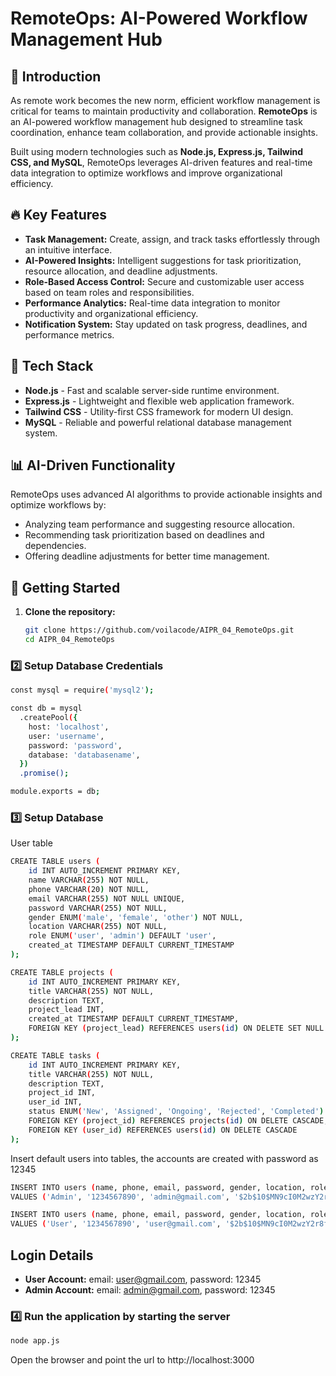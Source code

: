 # RemoteOps: AI-Powered Workflow Management Hub

## 🚀 Introduction

As remote work becomes the new norm, efficient workflow management is critical for teams to maintain productivity and collaboration. **RemoteOps** is an AI-powered workflow management hub designed to streamline task coordination, enhance team collaboration, and provide actionable insights.

Built using modern technologies such as **Node.js, Express.js, Tailwind CSS, and MySQL**, RemoteOps leverages AI-driven features and real-time data integration to optimize workflows and improve organizational efficiency.

## 🔥 Key Features

- **Task Management:** Create, assign, and track tasks effortlessly through an intuitive interface.
- **AI-Powered Insights:** Intelligent suggestions for task prioritization, resource allocation, and deadline adjustments.
- **Role-Based Access Control:** Secure and customizable user access based on team roles and responsibilities.
- **Performance Analytics:** Real-time data integration to monitor productivity and organizational efficiency.
- **Notification System:** Stay updated on task progress, deadlines, and performance metrics.

## 🎨 Tech Stack

- **Node.js** - Fast and scalable server-side runtime environment.
- **Express.js** - Lightweight and flexible web application framework.
- **Tailwind CSS** - Utility-first CSS framework for modern UI design.
- **MySQL** - Reliable and powerful relational database management system.

## 📊 AI-Driven Functionality

RemoteOps uses advanced AI algorithms to provide actionable insights and optimize workflows by:

- Analyzing team performance and suggesting resource allocation.
- Recommending task prioritization based on deadlines and dependencies.
- Offering deadline adjustments for better time management.

## 🚀 Getting Started

1. **Clone the repository:**
   ```bash
   git clone https://github.com/voilacode/AIPR_04_RemoteOps.git
   cd AIPR_04_RemoteOps
   ```

### 2️⃣ Setup Database Credentials

```sh
const mysql = require('mysql2');

const db = mysql
  .createPool({
    host: 'localhost',
    user: 'username',
    password: 'password',
    database: 'databasename',
  })
  .promise();

module.exports = db;
```

### 3️⃣ Setup Database

User table

```sh
CREATE TABLE users (
    id INT AUTO_INCREMENT PRIMARY KEY,
    name VARCHAR(255) NOT NULL,
    phone VARCHAR(20) NOT NULL,
    email VARCHAR(255) NOT NULL UNIQUE,
    password VARCHAR(255) NOT NULL,
    gender ENUM('male', 'female', 'other') NOT NULL,
    location VARCHAR(255) NOT NULL,
    role ENUM('user', 'admin') DEFAULT 'user',
    created_at TIMESTAMP DEFAULT CURRENT_TIMESTAMP
);

CREATE TABLE projects (
    id INT AUTO_INCREMENT PRIMARY KEY,
    title VARCHAR(255) NOT NULL,
    description TEXT,
    project_lead INT,
    created_at TIMESTAMP DEFAULT CURRENT_TIMESTAMP,
    FOREIGN KEY (project_lead) REFERENCES users(id) ON DELETE SET NULL
);

CREATE TABLE tasks (
    id INT AUTO_INCREMENT PRIMARY KEY,
    title VARCHAR(255) NOT NULL,
    description TEXT,
    project_id INT,
    user_id INT,
    status ENUM('New', 'Assigned', 'Ongoing', 'Rejected', 'Completed') DEFAULT 'New',
    FOREIGN KEY (project_id) REFERENCES projects(id) ON DELETE CASCADE,
    FOREIGN KEY (user_id) REFERENCES users(id) ON DELETE CASCADE
);

```

Insert default users into tables, the accounts are created with password as 12345

```sh
INSERT INTO users (name, phone, email, password, gender, location, role)
VALUES ('Admin', '1234567890', 'admin@gmail.com', '$2b$10$MN9cI0M2wzY2r8fJ6xazlOqKWgdPGBsNUWEZqtqBcyIb01fXs.WGW', 'male', 'Admin Location', 'admin');

INSERT INTO users (name, phone, email, password, gender, location, role)
VALUES ('User', '1234567890', 'user@gmail.com', '$2b$10$MN9cI0M2wzY2r8fJ6xazlOqKWgdPGBsNUWEZqtqBcyIb01fXs.WGW', 'male', 'User Location', 'user');
```

## Login Details

- **User Account:** email: user@gmail.com, password: 12345
- **Admin Account:** email: admin@gmail.com, password: 12345

### 4️⃣ Run the application by starting the server

```sh
node app.js
```

Open the browser and point the url to http://localhost:3000
